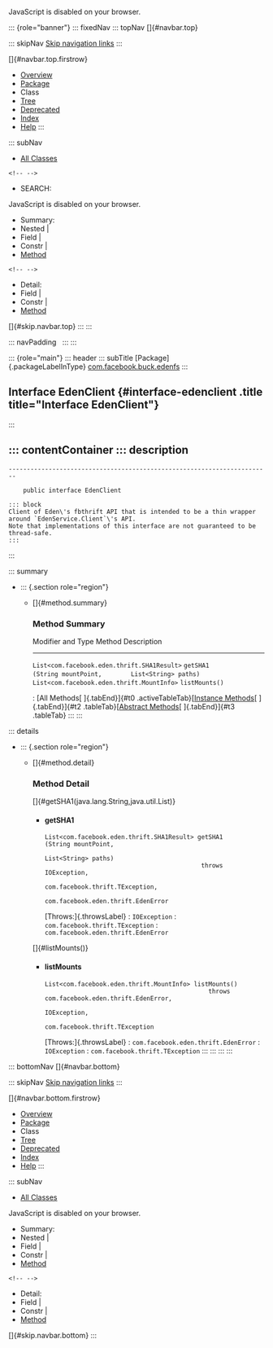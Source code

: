 <div>

JavaScript is disabled on your browser.

</div>

::: {role="banner"}
::: fixedNav
::: topNav
[]{#navbar.top}

::: skipNav
[Skip navigation links](#skip.navbar.top "Skip navigation links")
:::

[]{#navbar.top.firstrow}

-   [Overview](../../../../index.html)
-   [Package](package-summary.html)
-   Class
-   [Tree](package-tree.html)
-   [Deprecated](../../../../deprecated-list.html)
-   [Index](../../../../index-all.html)
-   [Help](../../../../help-doc.html)
:::

::: subNav
-   [All Classes](../../../../allclasses.html)

```{=html}
<!-- -->
```
-   SEARCH:

<div>

<div>

JavaScript is disabled on your browser.

</div>

</div>

<div>

-   Summary: 
-   Nested \| 
-   Field \| 
-   Constr \| 
-   [Method](#method.summary)

```{=html}
<!-- -->
```
-   Detail: 
-   Field \| 
-   Constr \| 
-   [Method](#method.detail)

</div>

[]{#skip.navbar.top}
:::
:::

::: navPadding
 
:::
:::

::: {role="main"}
::: header
::: subTitle
[Package]{.packageLabelInType} [com.facebook.buck.edenfs](package-summary.html)
:::

## Interface EdenClient {#interface-edenclient .title title="Interface EdenClient"}
:::

::: contentContainer
::: description
-   

    ------------------------------------------------------------------------

        public interface EdenClient

    ::: block
    Client of Eden\'s fbthrift API that is intended to be a thin wrapper
    around `EdenService.Client`\'s API.
    Note that implementations of this interface are not guaranteed to be
    thread-safe.
    :::
:::

::: summary
-   ::: {.section role="region"}
    -   []{#method.summary}

        ### Method Summary

          Modifier and Type                             Method                                                    Description
          --------------------------------------------- --------------------------------------------------------- -------------
          `List<com.facebook.eden.thrift.SHA1Result>`   `getSHA1​(String mountPoint,        List<String> paths)`    
          `List<com.facebook.eden.thrift.MountInfo>`    `listMounts()`                                             

          : [All Methods[ ]{.tabEnd}]{#t0 .activeTableTab}[[Instance
          Methods](javascript:show(2);)[ ]{.tabEnd}]{#t2
          .tableTab}[[Abstract
          Methods](javascript:show(4);)[ ]{.tabEnd}]{#t3 .tableTab}
    :::
:::

::: details
-   ::: {.section role="region"}
    -   []{#method.detail}

        ### Method Detail

        []{#getSHA1(java.lang.String,java.util.List)}

        -   #### getSHA1

            ``` methodSignature
            List<com.facebook.eden.thrift.SHA1Result> getSHA1​(String mountPoint,
                                                              List<String> paths)
                                                       throws IOException,
                                                              com.facebook.thrift.TException,
                                                              com.facebook.eden.thrift.EdenError
            ```

            [Throws:]{.throwsLabel}
            :   `IOException`
            :   `com.facebook.thrift.TException`
            :   `com.facebook.eden.thrift.EdenError`

        []{#listMounts()}

        -   #### listMounts

            ``` methodSignature
            List<com.facebook.eden.thrift.MountInfo> listMounts()
                                                         throws com.facebook.eden.thrift.EdenError,
                                                                IOException,
                                                                com.facebook.thrift.TException
            ```

            [Throws:]{.throwsLabel}
            :   `com.facebook.eden.thrift.EdenError`
            :   `IOException`
            :   `com.facebook.thrift.TException`
    :::
:::
:::
:::

::: bottomNav
[]{#navbar.bottom}

::: skipNav
[Skip navigation links](#skip.navbar.bottom "Skip navigation links")
:::

[]{#navbar.bottom.firstrow}

-   [Overview](../../../../index.html)
-   [Package](package-summary.html)
-   Class
-   [Tree](package-tree.html)
-   [Deprecated](../../../../deprecated-list.html)
-   [Index](../../../../index-all.html)
-   [Help](../../../../help-doc.html)
:::

::: subNav
-   [All Classes](../../../../allclasses.html)

<div>

<div>

JavaScript is disabled on your browser.

</div>

</div>

<div>

-   Summary: 
-   Nested \| 
-   Field \| 
-   Constr \| 
-   [Method](#method.summary)

```{=html}
<!-- -->
```
-   Detail: 
-   Field \| 
-   Constr \| 
-   [Method](#method.detail)

</div>

[]{#skip.navbar.bottom}
:::
